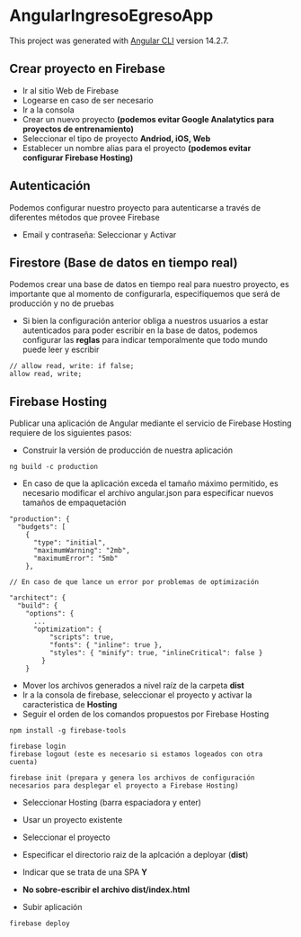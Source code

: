 # AngularIngresoEgresoApp

This project was generated with [Angular CLI](https://github.com/angular/angular-cli) version 14.2.7.

## Crear proyecto en Firebase

- Ir al sitio Web de Firebase
- Logearse en caso de ser necesario
- Ir a la consola
- Crear un nuevo proyecto **(podemos evitar Google Analatytics para proyectos de entrenamiento)**
- Seleccionar el tipo de proyecto **Andriod, iOS, Web**
- Establecer un nombre alias para el proyecto **(podemos evitar configurar Firebase Hosting)**

## Autenticación

Podemos configurar nuestro proyecto para autenticarse a través de diferentes métodos que provee Firebase

- Email y contraseña: Seleccionar y Activar

## Firestore (Base de datos en tiempo real)

Podemos crear una base de datos en tiempo real para nuestro proyecto, es importante que al momento de configurarla, especifiquemos que será de producción y no de pruebas

- Si bien la configuración anterior obliga a nuestros usuarios a estar autenticados para poder escribir en la base de datos, podemos configurar las **reglas** para indicar temporalmente que todo mundo puede leer y escribir

```
// allow read, write: if false;
allow read, write;
```

## Firebase Hosting

Publicar una aplicación de Angular mediante el servicio de Firebase Hosting requiere de los siguientes pasos:

- Construir la versión de producción de nuestra aplicación
```
ng build -c production
```
- En caso de que la aplicación exceda el tamaño máximo permitido, es necesario modificar el archivo angular.json para especificar nuevos tamaños de empaquetación 
```
"production": {
  "budgets": [
    {
      "type": "initial",
      "maximumWarning": "2mb",
      "maximumError": "5mb"
    },

// En caso de que lance un error por problemas de optimización

"architect": {
  "build": {
    "options": {
      ...
      "optimization": {
          "scripts": true,
          "fonts": { "inline": true },
          "styles": { "minify": true, "inlineCritical": false }
        }
    }
```
- Mover los archivos generados a nivel raíz de la carpeta **dist**
- Ir a la consola de firebase, seleccionar el proyecto y activar la caracteristica de **Hosting**
- Seguir el orden de los comandos propuestos por Firebase Hosting
```
npm install -g firebase-tools

firebase login
firebase logout (este es necesario si estamos logeados con otra cuenta)

firebase init (prepara y genera los archivos de configuración necesarios para desplegar el proyecto a Firebase Hosting)
```
- Seleccionar Hosting (barra espaciadora y enter)
- Usar un proyecto existente
- Seleccionar el proyecto
- Especificar el directorio raiz de la aplcación a deployar (**dist**)
- Indicar que se trata de una SPA **Y**
- **No sobre-escribir el archivo dist/index.html**

- Subir aplicación
```
firebase deploy
```



